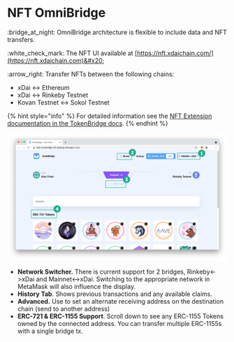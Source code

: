 # NFT OmniBridge

:bridge\_at\_night: OmniBridge architecture is flexible to include data and NFT transfers.&#x20;

:white\_check\_mark: The NFT UI available at [https://nft.xdaichain.com/](https://nft.xdaichain.com)&#x20;

:arrow\_right: Transfer NFTs between the following chains:

* xDai <-> Ethereum
* xDai <-> Rinkeby Testnet
* Kovan Testnet <-> Sokol Testnet

{% hint style="info" %}
For detailed information see the [NFT Extension documentation in the TokenBridge docs](https://docs.tokenbridge.net/eth-xdai-amb-bridge/nft-omnibridge-extension).
{% endhint %}

![](<../../.gitbook/assets/omni-1 (1).png>)

* **Network Switcher.** There is current support for 2 bridges, Rinkeby<->xDai and Mainnet<->xDai. Switching to the appropriate network in MetaMask will also influence the display.
* **History Tab**. Shows previous transactions and any available claims.
* **Advanced.** Use to set an alternate receiving address on the destination chain (send to another address)
* **ERC-721 & ERC-1155 Support**. Scroll down to see any ERC-1155 Tokens owned by the connected address. You can transfer multiple ERC-1155s with a single bridge tx.

